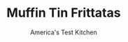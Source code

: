 ---
layout: ../../layouts/MarkdownPostLayout.astro
title: Muffin Tin Frittatas
author: America's Test Kitchen
pubDate: 2023-03-15
description: "What looks like a muffin but tastes like an omelet? And where has this delicious and handy recipe been all our lives?"
image_url: https://res.cloudinary.com/hksqkdlah/image/upload/ar_1:1,c_fill,dpr_2.0,f_auto,fl_lossy.progressive.strip_profile,g_faces:auto,q_auto:low,w_344/10732_sfs-fritattabreakfastmuffin-asparagas-goatcheese-7
tags: ["Main Courses","Eggs","Savory Pies & Tarts"]
calories: 1877
protein: 8
carbohydrates: 6
fats: 10
fiber: 
ingredients: ["8 , large eggs","1/4 cup, half-and-half","1/2 teaspoon, pepper","1/4 teaspoon, salt","1 recipe, recipe or other frittata filling"]
serves: 12
time: "40 minutes"
instructions: ["Adjust oven rack to lower-middle position and heat oven to 425 degrees. Generously spray 12-cup nonstick muffin tin with vegetable oil spray. Whisk eggs, half-and-half, pepper, and salt together in large bowl.","Divide frittata filling evenly among muffin cups. Using ladle, evenly distribute egg mixture over filling in muffin cups. Bake until frittatas are lightly puffed and just set in center, 9 to 11 minutes. Transfer muffin tin to wire rack and let cool for 10 minutes. Run plastic knife around edges of frittatas, if necessary, to loosen from muffin tin, then gently remove and serve."]
nutrition: ["195 mg Potassium, K","156 mg Phosphorus, P","128 mg Calcium, Ca","16 mg Magnesium, Mg","235 mg Sodium, Na","1 mg Zinc, Zn","10 g Total lipid (fat)","4 g Fatty acids, total monounsaturated","1 g Fatty acids, total polyunsaturated","22 mg Vitamin C, total ascorbic acid","140 mg Cholesterol","4 g Fatty acids, total saturated","31 µg Folate, food","1 g Sugars, total","5 µg Vitamin K (phylloquinone)","74 g Water","6 g Carbohydrate, by difference","31 µg Folate, DFE","8 g Protein","1 mg Vitamin E (alpha-tocopherol)","118 µg Vitamin A, RAE","156 kcal Energy","1877 calories"]
notes: "Use a nonstick muffin tin or the eggs will stick. You can prepare the egg and filling mixtures up to a day in advance; refrigerate them separately. You can use our Asparagus, Dill, and Goat Cheese Filling; Chorizo, Parsley, and Pepper Jack Filling; Potato, Bell Pepper, and Cheddar Filling; or Mushroom, Chive, and Gruyere Filling. Make two different types of frittatas in a single muffin tin by making half batches of two different filling recipes. You’ll need to reduce the saute time to 8 to 10 minutes and use a 10-inch skillet."
---